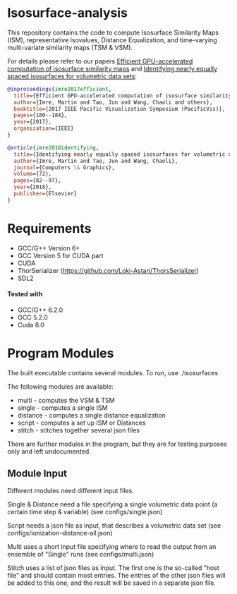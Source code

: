# Isosurface-analysis
This repository contains the code to compute Isosurface Similarity Maps (ISM), representative Isovalues, Distance Equalization, and time-varying multi-variate 
similarity maps (TSM & VSM).

For details please refer to our papers [Efficient GPU-accelerated computation of isosurface similarity maps](https://www.computer.org/csdl/proceedings/pacificvis/2017/5738/00/08031592-abs.html) and [Identifying nearly equally spaced isosurfaces for volumetric data sets](https://www.sciencedirect.com/science/article/pii/S0097849318300220):
```bibtex
@inproceedings{imre2017efficient,
  title={Efficient GPU-accelerated computation of isosurface similarity maps},
  author={Imre, Martin and Tao, Jun and Wang, Chaoli and others},
  booktitle={2017 IEEE Pacific Visualization Symposium (PacificVis)},
  pages={180--184},
  year={2017},
  organization={IEEE}
}
```
```bibtex
@article{imre2018identifying,
  title={Identifying nearly equally spaced isosurfaces for volumetric data sets},
  author={Imre, Martin and Tao, Jun and Wang, Chaoli},
  journal={Computers \& Graphics},
  volume={72},
  pages={82--97},
  year={2018},
  publisher={Elsevier}
}
```

# Requirements
* GCC/G++ Version 6+
* GCC Version 5 for CUDA part
* CUDA
* ThorSerializer (https://github.com/Loki-Astari/ThorsSerializer)
* SDL2

#### Tested with
* GCC/G++ 6.2.0
* GCC 5.2.0
* Cuda 8.0


# Program Modules
The built executable contains several modules. To run, use ./isosurfaces <module> <module-input>

The following modules are available:

* multi		 - 	 computes the VSM & TSM
* single		 - 	 computes a single ISM
* distance	 -	 computes a single distance equalization
* script		 - 	 computes a set up ISM or Distances
* stitch		 - 	 stitches together several json files

There are further modules in the program, but they are for testing purposes only and left undocumented.

## Module Input

Different modules need different input files.

Single & Distance need a file specifying a single volumetric data point (a certain time step & variable) (see configs/single.json)

Script needs a json file as input, that describes a volumetric data set (see configs/ionization-distance-all.json)

Multi uses a short input file specifying where to read the output from an ensemble of "Single" runs (see configs/multi.json)

Stitch uses a list of json files as input. The first one is the so-called "host file" and should contain most entries. The entries of the other json files will be added to this one, and the result will be saved in a separate json file. 
